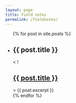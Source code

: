 ```yaml
---
layout: page
title: Field notes
permalink: /fieldnotes/
---
```

<ul>
  {% for post in site.posts %}
    <li>
      <h2>{{ post.title }}</h2>
      < ! <h2><a href="{{ post.url }}">{{ post.title }}</a></h2> >
      {{ post.excerpt }}
    </li>
  {% endfor %}
</ul>
